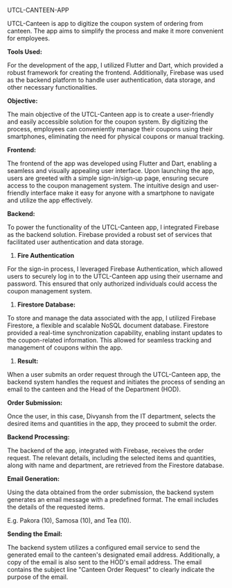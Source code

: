 ﻿
UTCL-CANTEEN-APP

UTCL-Canteen is app to digitize the coupon system of ordering from canteen. The app aims to simplify the process and make it more convenient for employees.

**Tools Used:**

For the development of the app, I utilized Flutter and Dart, which provided a robust framework for creating the frontend. Additionally, Firebase was used as the backend platform to handle user authentication, data storage, and other necessary functionalities.

**Objective:**

The main objective of the UTCL-Canteen app is to create a user-friendly and easily accessible solution for the coupon system. By digitizing the process, employees can conveniently manage their coupons using their smartphones, eliminating the need for physical coupons or manual tracking.

**Frontend:**

The frontend of the app was developed using Flutter and Dart, enabling a seamless and visually appealing user interface. Upon launching the app, users are greeted with a simple sign-in/sign-up page, ensuring secure access to the coupon management system. The intuitive design and user-friendly interface make it easy for anyone with a smartphone to navigate and utilize the app effectively.


**Backend:**

To power the functionality of the UTCL-Canteen app, I integrated Firebase as the backend solution. Firebase provided a robust set of services that facilitated user authentication and data storage.

1. **Fire Authentication**

For the sign-in process, I leveraged Firebase Authentication, which allowed users to securely log in to the UTCL-Canteen app using their username and password. This ensured that only authorized individuals could access the coupon management system.



1. **Firestore Database:**

To store and manage the data associated with the app, I utilized Firebase Firestore, a flexible and scalable NoSQL document database. Firestore provided a real-time synchronization capability, enabling instant updates to the coupon-related information. This allowed for seamless tracking and management of coupons within the app.


1. **Result:**

When a user submits an order request through the UTCL-Canteen app, the backend system handles the request and initiates the process of sending an email to the canteen and the Head of the Department (HOD).

**Order Submission:**

Once the user, in this case, Divyansh from the IT department, selects the desired items and quantities in the app, they proceed to submit the order.

**Backend Processing:**

The backend of the app, integrated with Firebase, receives the order request. The relevant details, including the selected items and quantities, along with name and department, are retrieved from the Firestore database.

**Email Generation:**

Using the data obtained from the order submission, the backend system generates an email message with a predefined format. The email includes the details of the requested items.

E.g. Pakora (10), Samosa (10), and Tea (10).

**Sending the Email:**

The backend system utilizes a configured email service to send the generated email to the canteen's designated email address. Additionally, a copy of the email is also sent to the HOD's email address. The email contains the subject line "Canteen Order Request" to clearly indicate the purpose of the email.



